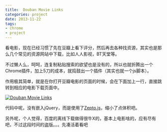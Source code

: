 ```yaml
---
title:  Douban Movie Links
categories: project
date: 2013-11-22
tags:
- chrome
- project
---
```


看电影，现在已经习惯了先在豆瓣上看下评分，然后再去各种找资源，其实也是那么几个常见的资源网站中下载，比如人人影视，BT天堂等。

不过懒人么，呵呵，连复制粘贴搜索的欲望也是没有的，所以也就折腾出一个Chrome插件，加上5刀的成本，就捣鼓出一个插件（其实也就一个js脚本）。


作用极其简单，就是在你打开豆瓣电影的页面的时候，会在下面加上一行，直接跳转到相应的电影下载页面中。

<a href="https://chrome.google.com/webstore/detail/douban-movie-links/hcdgaoifogefhgdcbcgggkokjmbhicji" title="Douban Movie Links" target="_blank"><img src="/images/project/Douban-Movie-Links-1.png" alt="Douban Movie Links"></a>

代码中呢，没有嵌入jQuery，而是使用了[Zepto.js](http://zeptojs.com/)，缩小了点体积吧。


另外呢，个人觉得，百度的离线下载做得很牛X的，基本上电影啥的，应有尽有吧，不过这段时间的盗版。。。先凑活着看吧

